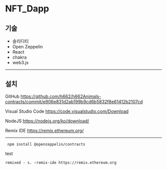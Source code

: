 # NFT_Dapp
## 기술 
- 솔리디티
- Open Zeppelin 
- React
- chakra
- web3.js

---
## 설치
GitHub https://github.com/h662/h662Animals-contracts/commit/e906e831d2ab199b9cd6b5832f8e61412b2107cd 

Visual Studio Code https://code.visualstudio.com/Download 

NodeJS https://nodejs.org/ko/download/ 

Remix IDE https://remix.ethereum.org/

---

```
 npm install @openzeppelin/contracts
```
test 
```
remixed - s. —remix-ide https://remix.ethereum.org
```
